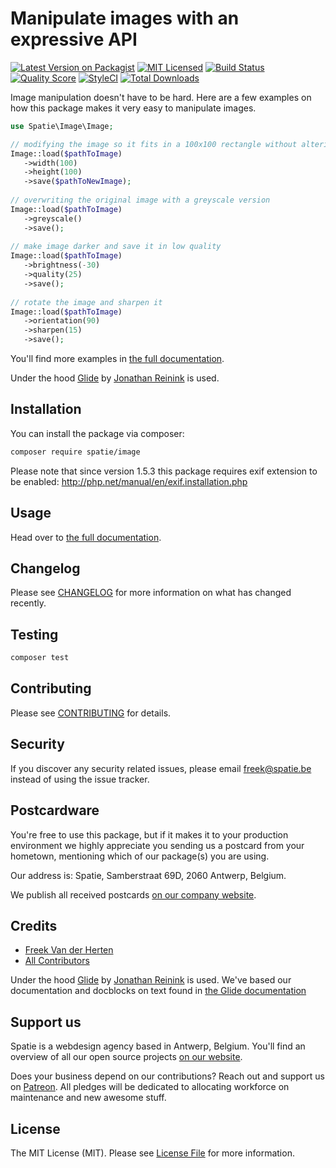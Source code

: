 # Manipulate images with an expressive API

[![Latest Version on Packagist](https://img.shields.io/packagist/v/spatie/image.svg?style=flat-square)](https://packagist.org/packages/spatie/image)
[![MIT Licensed](https://img.shields.io/badge/license-MIT-brightgreen.svg?style=flat-square)](LICENSE.md)
[![Build Status](https://img.shields.io/travis/spatie/image/master.svg?style=flat-square)](https://travis-ci.org/spatie/image)
[![Quality Score](https://img.shields.io/scrutinizer/g/spatie/image.svg?style=flat-square)](https://scrutinizer-ci.com/g/spatie/image)
[![StyleCI](https://styleci.io/repos/80513668/shield?branch=master)](https://styleci.io/repos/80513668)
[![Total Downloads](https://img.shields.io/packagist/dt/spatie/image.svg?style=flat-square)](https://packagist.org/packages/spatie/image)

Image manipulation doesn't have to be hard. Here are a few examples on how this package makes it very easy to manipulate images.

```php
use Spatie\Image\Image;

// modifying the image so it fits in a 100x100 rectangle without altering aspect ratio
Image::load($pathToImage)
   ->width(100)
   ->height(100)
   ->save($pathToNewImage);
   
// overwriting the original image with a greyscale version   
Image::load($pathToImage)
   ->greyscale()
   ->save();
   
// make image darker and save it in low quality
Image::load($pathToImage)
   ->brightness(-30)
   ->quality(25)
   ->save();
   
// rotate the image and sharpen it
Image::load($pathToImage)
   ->orientation(90)
   ->sharpen(15)
   ->save();
```

You'll find more examples in [the full documentation](https://docs.spatie.be/image).

Under the hood [Glide](http://glide.thephpleague.com/) by [Jonathan Reinink](https://twitter.com/reinink) is used.

## Installation

You can install the package via composer:

``` bash
composer require spatie/image
```

Please note that since version 1.5.3 this package requires exif extension to be enabled: http://php.net/manual/en/exif.installation.php

## Usage

Head over to [the full documentation](https://docs.spatie.be/image).

## Changelog

Please see [CHANGELOG](CHANGELOG.md) for more information on what has changed recently.

## Testing

``` bash
composer test
```

## Contributing

Please see [CONTRIBUTING](CONTRIBUTING.md) for details.

## Security

If you discover any security related issues, please email freek@spatie.be instead of using the issue tracker.

## Postcardware

You're free to use this package, but if it makes it to your production environment we highly appreciate you sending us a postcard from your hometown, mentioning which of our package(s) you are using.

Our address is: Spatie, Samberstraat 69D, 2060 Antwerp, Belgium.

We publish all received postcards [on our company website](https://spatie.be/en/opensource/postcards).

## Credits

- [Freek Van der Herten](https://github.com/freekmurze)
- [All Contributors](../../contributors)

Under the hood [Glide](http://glide.thephpleague.com/) by [Jonathan Reinink](https://twitter.com/reinink) is used. We've based our documentation and docblocks on text found in [the Glide documentation](http://glide.thephpleague.com/)

## Support us

Spatie is a webdesign agency based in Antwerp, Belgium. You'll find an overview of all our open source projects [on our website](https://spatie.be/opensource).

Does your business depend on our contributions? Reach out and support us on [Patreon](https://www.patreon.com/spatie). 
All pledges will be dedicated to allocating workforce on maintenance and new awesome stuff.

## License

The MIT License (MIT). Please see [License File](LICENSE.md) for more information.
